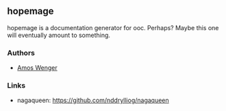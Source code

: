 ## hopemage

hopemage is a documentation generator for ooc. Perhaps? Maybe
this one will eventually amount to something.

### Authors

  * [Amos Wenger](https://amos.me/)
  
### Links

  * nagaqueen: <https://github.com/nddrylliog/nagaqueen>

